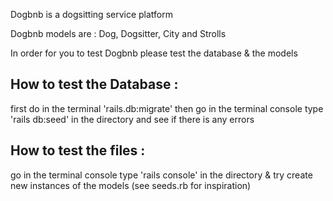 Dogbnb is a dogsitting service platform 

Dogbnb models are : Dog, Dogsitter, City and Strolls 

In order for you to test Dogbnb please test the database & the models 


## How to test the Database :
first do in the terminal 'rails.db:migrate' then go in the terminal console type 'rails db:seed' in the directory and see if there is any errors

## How to test the files : 
go in the terminal console type 'rails console' in the directory & try create new instances of the models (see seeds.rb for inspiration)

